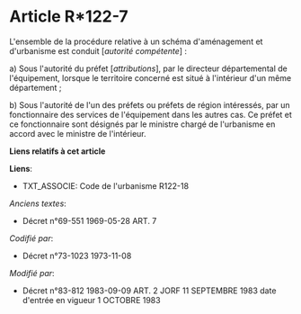 # Article R*122-7

L'ensemble de la procédure relative à un schéma d'aménagement et d'urbanisme est conduit [*autorité compétente*] :

a) Sous l'autorité du préfet [*attributions*], par le directeur départemental de l'équipement, lorsque le territoire concerné
est situé à l'intérieur d'un même département ;

b) Sous l'autorité de l'un des préfets ou préfets de région intéressés, par un fonctionnaire des services de l'équipement
dans les autres cas. Ce préfet et ce fonctionnaire sont désignés par le ministre chargé de l'urbanisme en accord avec le
ministre de l'intérieur.

**Liens relatifs à cet article**

**Liens**:

  - TXT_ASSOCIE: Code de l'urbanisme R122-18

_Anciens textes_:

  - Décret n°69-551 1969-05-28 ART. 7

_Codifié par_:

  - Décret n°73-1023 1973-11-08

_Modifié par_:

  - Décret n°83-812 1983-09-09 ART. 2 JORF 11 SEPTEMBRE 1983 date d'entrée en vigueur 1 OCTOBRE 1983
